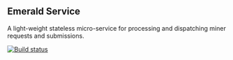 ## Emerald Service

A light-weight stateless micro-service for processing and dispatching miner requests and submissions.

[![Build status](https://badge.buildkite.com/379e9ccc920a121c3e5182cde2d4014286bf1028aa979430df.svg)](https://buildkite.com/myriade/emerald)

